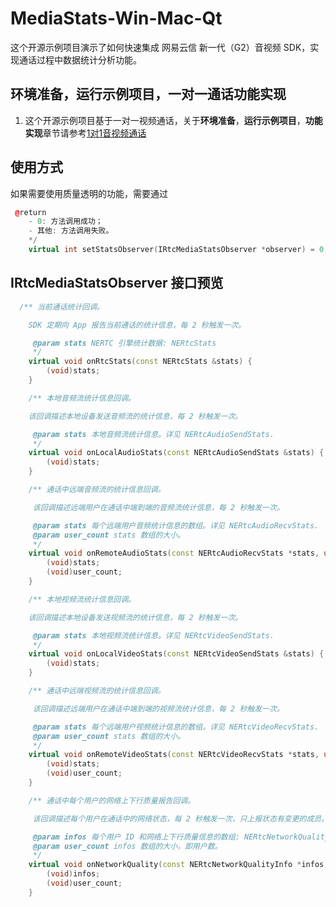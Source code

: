 # MediaStats-Win-Mac-Qt

这个开源示例项目演示了如何快速集成 网易云信 新一代（G2）音视频 SDK，实现通话过程中数据统计分析功能。

## 环境准备，运行示例项目，一对一通话功能实现
1. 这个开源示例项目基于一对一视频通话，关于**环境准备**，**运行示例项目**，**功能实现**章节请参考[1对1音视频通话](https://github.com/netease-im/Basic-Video-Call/tree/master/One-to-One-Video/NERtcSample-1to1-Windows_macOS-Qt)




## 使用方式

如果需要使用质量透明的功能，需要通过

```c++
 @return
    - 0: 方法调用成功；
    - 其他: 方法调用失败。
    */
    virtual int setStatsObserver(IRtcMediaStatsObserver *observer) = 0;

```



## IRtcMediaStatsObserver 接口预览

```c++
  /** 当前通话统计回调。

    SDK 定期向 App 报告当前通话的统计信息，每 2 秒触发一次。

     @param stats NERTC 引擎统计数据: NERtcStats
     */
    virtual void onRtcStats(const NERtcStats &stats) {
        (void)stats;
    }    

    /** 本地音频流统计信息回调。

    该回调描述本地设备发送音频流的统计信息，每 2 秒触发一次。

     @param stats 本地音频流统计信息。详见 NERtcAudioSendStats.
     */
    virtual void onLocalAudioStats(const NERtcAudioSendStats &stats) {
        (void)stats;
    }

    /** 通话中远端音频流的统计信息回调。

     该回调描述远端用户在通话中端到端的音频流统计信息，每 2 秒触发一次。

     @param stats 每个远端用户音频统计信息的数组。详见 NERtcAudioRecvStats.
     @param user_count stats 数组的大小。
     */
    virtual void onRemoteAudioStats(const NERtcAudioRecvStats *stats, unsigned int user_count) {
        (void)stats;
        (void)user_count;
    }

    /** 本地视频流统计信息回调。

    该回调描述本地设备发送视频流的统计信息，每 2 秒触发一次。

     @param stats 本地视频流统计信息。详见 NERtcVideoSendStats.
     */
    virtual void onLocalVideoStats(const NERtcVideoSendStats &stats) {
        (void)stats;
    }

    /** 通话中远端视频流的统计信息回调。

     该回调描述远端用户在通话中端到端的视频流统计信息，每 2 秒触发一次。

     @param stats 每个远端用户视频统计信息的数组。详见 NERtcVideoRecvStats.
     @param user_count stats 数组的大小。
     */
    virtual void onRemoteVideoStats(const NERtcVideoRecvStats *stats, unsigned int user_count) {
        (void)stats;
        (void)user_count;
    }

    /** 通话中每个用户的网络上下行质量报告回调。

     该回调描述每个用户在通话中的网络状态，每 2 秒触发一次，只上报状态有变更的成员。

     @param infos 每个用户 ID 和网络上下行质量信息的数组: NERtcNetworkQualityInfo
     @param user_count infos 数组的大小，即用户数。
     */
    virtual void onNetworkQuality(const NERtcNetworkQualityInfo *infos, unsigned int user_count) {
        (void)infos;
        (void)user_count;
    }
```


